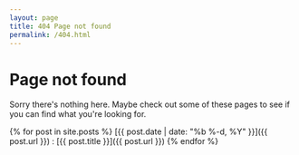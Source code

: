 ```yaml
---
layout: page
title: 404 Page not found
permalink: /404.html
---
```


# Page not found

Sorry there's nothing here. Maybe check out some of these pages to see if you can find what you're looking for.

{% for post in site.posts %}
[{{ post.date | date: "%b %-d, %Y" }}]({{ post.url }})
: [{{ post.title }}]({{ post.url }})
{% endfor %}
